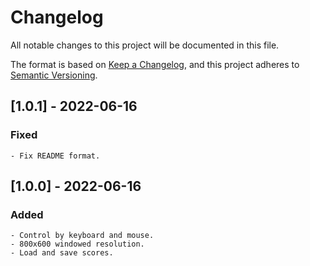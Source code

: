 # Changelog
All notable changes to this project will be documented in this file.

The format is based on [Keep a Changelog](https://keepachangelog.com/en/1.0.0/),
and this project adheres to [Semantic Versioning](https://semver.org/spec/v2.0.0.html).

## [1.0.1] - 2022-06-16
### Fixed
    - Fix README format.

## [1.0.0] - 2022-06-16
### Added
    - Control by keyboard and mouse.
    - 800x600 windowed resolution.
    - Load and save scores.
